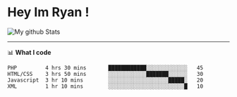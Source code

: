 # Hey Im Ryan !   
![My github Stats](https://github-readme-stats.vercel.app/api?username=Ryan-da-Ghost&hide=["stars"]&show_icons=true)

-------

📊 **What I code**
<!--START_SECTION:waka-->
```text
PHP         4 hrs 30 mins       ████████████░░░░░░░░░░░░░   45 
HTML/CSS    3 hrs 50 mins       ░░░░░░░░░░░░███████░░░░░░   30 
Javascript  3 hr 10 mins        ░░░░░░░░░░░░░░░░░░░█████░   20
XML         1 hr 10 mins        ░░░░░░░░░░░░░░░░░░░░░░░░█   10 
